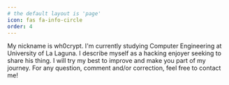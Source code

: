 ```yaml
---
# the default layout is 'page'
icon: fas fa-info-circle
order: 4
---
```


My nickname is wh0crypt. I'm currently studying Computer Engineering at University of La Laguna. I describe myself as a hacking enjoyer seeking to share his thing. I will try my best to improve and make you part of my journey. For any question, comment and/or correction, feel free to contact me!
